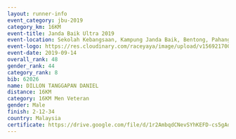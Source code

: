 ```yaml
---
layout: runner-info 
event_category: jbu-2019 
category_km: 16KM 
event-title: Janda Baik Ultra 2019 
event-location: Sekolah Kebangsaan, Kampung Janda Baik, Bentong, Pahang, Malaysia 
event-logo: https://res.cloudinary.com/raceyaya/image/upload/v1569217009/logo/janda-baik_vch1pc.jpg 
event-date: 2019-09-14
overall_rank: 48
gender_rank: 44
category_rank: 8
bib: 62026
name: DILLON TANGGAPAN DANIEL
distance: 16KM
category: 16KM Men Veteran
gender: Male
finish: 2-12-34
country: Malaysia
certificate: https://drive.google.com/file/d/1r2AmbqdCNevSYhKEFD-cs5gAdVtc84c6/view?usp=sharing
---
```

